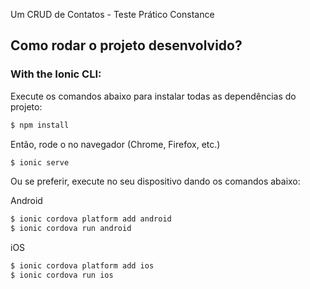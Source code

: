 Um CRUD de Contatos - Teste Prático Constance

## Como rodar o projeto desenvolvido?

### With the Ionic CLI:

Execute os comandos abaixo para instalar todas as dependências do projeto:

```bash
$ npm install
```

Então, rode o no navegador (Chrome, Firefox, etc.)

```bash
$ ionic serve
```

Ou se preferir, execute no seu dispositivo dando os comandos abaixo:

Android

```bash
$ ionic cordova platform add android
$ ionic cordova run android
```

iOS

```bash
$ ionic cordova platform add ios
$ ionic cordova run ios
```
